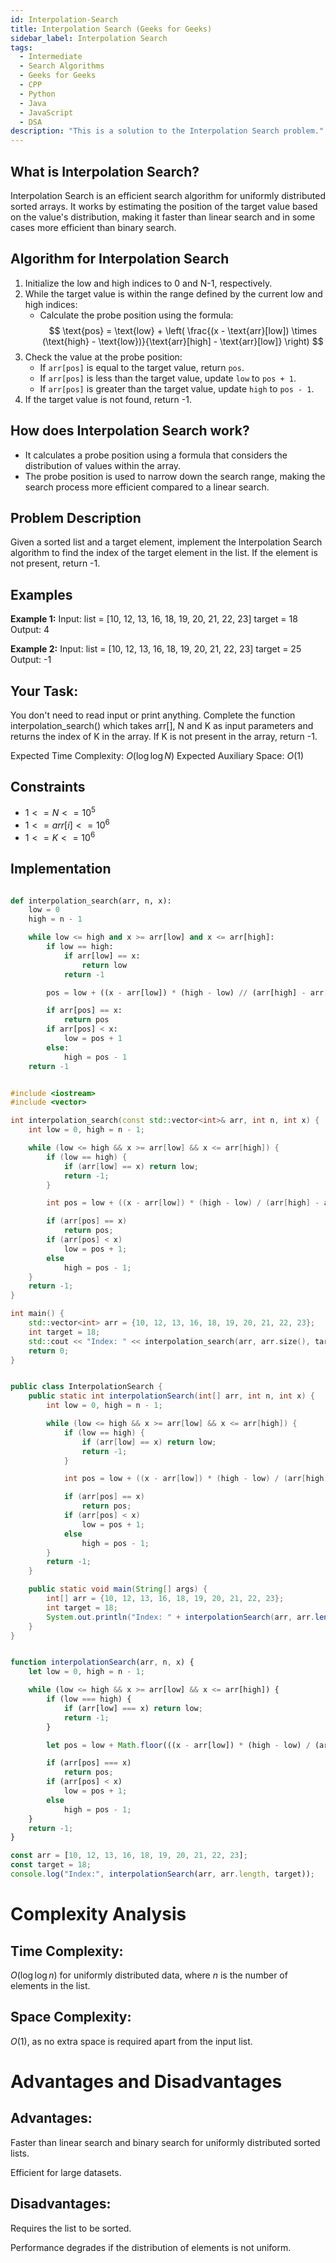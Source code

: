 ```yaml
---
id: Interpolation-Search
title: Interpolation Search (Geeks for Geeks)
sidebar_label: Interpolation Search
tags:
  - Intermediate
  - Search Algorithms
  - Geeks for Geeks
  - CPP
  - Python
  - Java
  - JavaScript
  - DSA
description: "This is a solution to the Interpolation Search problem."
---
```


## What is Interpolation Search?

Interpolation Search is an efficient search algorithm for uniformly distributed sorted arrays. It works by estimating the position of the target value based on the value's distribution, making it faster than linear search and in some cases more efficient than binary search.

## Algorithm for Interpolation Search

1. Initialize the low and high indices to 0 and N-1, respectively.
2. While the target value is within the range defined by the current low and high indices:
   - Calculate the probe position using the formula:
   $$
    \text{pos} = \text{low} + \left( \frac{(x - \text{arr}[low]) \times (\text{high} - \text{low})}{\text{arr}[high] - \text{arr}[low]} \right)
   $$
3. Check the value at the probe position:
   - If `arr[pos]` is equal to the target value, return `pos`.
   - If `arr[pos]` is less than the target value, update `low` to `pos + 1`.
   - If `arr[pos]` is greater than the target value, update `high` to `pos - 1`.
4. If the target value is not found, return -1.

## How does Interpolation Search work?

- It calculates a probe position using a formula that considers the distribution of values within the array.
- The probe position is used to narrow down the search range, making the search process more efficient compared to a linear search.

## Problem Description

Given a sorted list and a target element, implement the Interpolation Search algorithm to find the index of the target element in the list. If the element is not present, return -1.

## Examples

**Example 1:**
Input:
list = [10, 12, 13, 16, 18, 19, 20, 21, 22, 23]
target = 18
Output: 4


**Example 2:**
Input:
list = [10, 12, 13, 16, 18, 19, 20, 21, 22, 23]
target = 25
Output: -1


## Your Task:

You don't need to read input or print anything. Complete the function interpolation_search() which takes arr[], N and K as input parameters and returns the index of K in the array. If K is not present in the array, return -1.

Expected Time Complexity: $O(\log \log N)$
Expected Auxiliary Space: $O(1)$

## Constraints

- $1 <= N <= 10^5$
- $1 <= arr[i] <= 10^6$
- $1 <= K <= 10^6$

## Implementation

<Tabs>
  <TabItem value="Python" label="Python" default>
    
```python

def interpolation_search(arr, n, x):
    low = 0
    high = n - 1

    while low <= high and x >= arr[low] and x <= arr[high]:
        if low == high:
            if arr[low] == x:
                return low
            return -1

        pos = low + ((x - arr[low]) * (high - low) // (arr[high] - arr[low]))

        if arr[pos] == x:
            return pos
        if arr[pos] < x:
            low = pos + 1
        else:
            high = pos - 1
    return -1
```
</TabItem>
  <TabItem value="C++" label="C++">

```cpp

#include <iostream>
#include <vector>

int interpolation_search(const std::vector<int>& arr, int n, int x) {
    int low = 0, high = n - 1;

    while (low <= high && x >= arr[low] && x <= arr[high]) {
        if (low == high) {
            if (arr[low] == x) return low;
            return -1;
        }

        int pos = low + ((x - arr[low]) * (high - low) / (arr[high] - arr[low]));

        if (arr[pos] == x)
            return pos;
        if (arr[pos] < x)
            low = pos + 1;
        else
            high = pos - 1;
    }
    return -1;
}

int main() {
    std::vector<int> arr = {10, 12, 13, 16, 18, 19, 20, 21, 22, 23};
    int target = 18;
    std::cout << "Index: " << interpolation_search(arr, arr.size(), target) << std::endl;
    return 0;
}
```

</TabItem>
<TabItem value="Java" label="Java">

```java

public class InterpolationSearch {
    public static int interpolationSearch(int[] arr, int n, int x) {
        int low = 0, high = n - 1;

        while (low <= high && x >= arr[low] && x <= arr[high]) {
            if (low == high) {
                if (arr[low] == x) return low;
                return -1;
            }

            int pos = low + ((x - arr[low]) * (high - low) / (arr[high] - arr[low]));

            if (arr[pos] == x)
                return pos;
            if (arr[pos] < x)
                low = pos + 1;
            else
                high = pos - 1;
        }
        return -1;
    }

    public static void main(String[] args) {
        int[] arr = {10, 12, 13, 16, 18, 19, 20, 21, 22, 23};
        int target = 18;
        System.out.println("Index: " + interpolationSearch(arr, arr.length, target));
    }
}
```

</TabItem>
  <TabItem value="JavaScript" label="JavaScript">

```javascript

function interpolationSearch(arr, n, x) {
    let low = 0, high = n - 1;

    while (low <= high && x >= arr[low] && x <= arr[high]) {
        if (low === high) {
            if (arr[low] === x) return low;
            return -1;
        }

        let pos = low + Math.floor(((x - arr[low]) * (high - low) / (arr[high] - arr[low])));

        if (arr[pos] === x)
            return pos;
        if (arr[pos] < x)
            low = pos + 1;
        else
            high = pos - 1;
    }
    return -1;
}

const arr = [10, 12, 13, 16, 18, 19, 20, 21, 22, 23];
const target = 18;
console.log("Index:", interpolationSearch(arr, arr.length, target));
```

</TabItem>
</Tabs>

# Complexity Analysis
## Time Complexity: 
$O(\log \log n)$ for uniformly distributed data, where $n$ is the number of elements in the list.
## Space Complexity: 
$O(1)$, as no extra space is required apart from the input list.

# Advantages and Disadvantages
## Advantages:

Faster than linear search and binary search for uniformly distributed sorted lists.

Efficient for large datasets.

## Disadvantages:

Requires the list to be sorted.

Performance degrades if the distribution of elements is not uniform.
